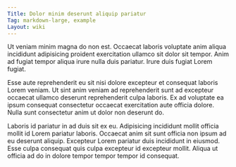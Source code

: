 ```yaml
---
Title: Dolor minim deserunt aliquip pariatur
Tag: markdown-large, example
Layout: wiki
---
```

Ut veniam minim magna do non est. Occaecat laboris voluptate anim aliqua incididunt adipisicing proident exercitation ullamco sit dolor sit tempor. Anim ad fugiat tempor aliqua irure nulla duis pariatur. Irure duis fugiat Lorem fugiat.

Esse aute reprehenderit eu sit nisi dolore excepteur et consequat laboris Lorem veniam. Ut sint anim veniam ad reprehenderit sunt ad excepteur occaecat ullamco deserunt reprehenderit culpa laboris. Ex ad voluptate ea ipsum consequat consectetur occaecat exercitation aute officia dolore. Nulla sunt consectetur anim ut dolor non deserunt do.

Laboris id pariatur in ad duis sit ex eu. Adipisicing incididunt mollit officia mollit id Lorem pariatur laboris. Occaecat anim sit sunt officia non ipsum ad eu deserunt aliquip. Excepteur Lorem pariatur duis incididunt in eiusmod. Esse culpa consequat quis culpa excepteur id excepteur mollit. Aliqua ut officia ad do in dolore tempor tempor tempor id consequat.